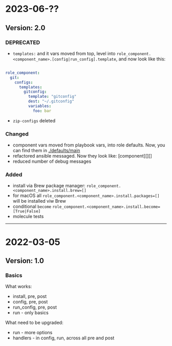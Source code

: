 # 2023-06-??

## Version: 2.0

### DEPRECATED

- `templates:` and it vars moved from top, level into
`role_component.<component_name>.[config|run_config].template`,
and now look like this:

```yaml

role_component:
  git:
    configs:
      templates:
        gitconfig:
          template: "gitconfig"
          dest: "~/.gitconfig"
          variables:
            foo: bar
```

- `zip-configs` deleted

### Changed

- component vars moved from playbook vars, into role defaults.
Now, you can find them in [./defaults/main](./defaults/main)
- refactored ansible messaged. Now they look like:
[component][<name>][<task>]
- reduced number of debug messages

### Added

- install via Brew package manager:
`role_component.<component_name>.install.brew=[]`
- for macOS all
`role_component.<component_name>.install.packages=[]`
will be installed viw Brew
- conditional `become`
`role_component.<component_name>.install.become=[True|False]`
- molecule tests

---

# 2022-03-05

## Version: 1.0

### Basics

What works:

- install, pre, post
- config, pre, post
- run_config, pre, post
- run - only basics

What need to be upgraded:

- run - more options
- handlers - in config, run, across all pre and post
